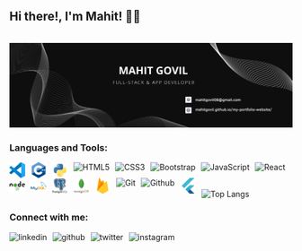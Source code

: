 ## Hi there!, I'm Mahit! 👋🏻

<br>
<img src="https://github.com/mahitgovil/mahitgovil/blob/main/Assets/cover1.png" alt="Me">
<br>

### Languages and Tools:

<div>
<img align="left" style="padding-right:10px;" src="https://github.com/devicons/devicon/blob/v2.16.0/icons/vscode/vscode-original.svg" alt="vs-code" height="28px" /> 
<img align="left" style="padding-right:10px;;" src="https://github.com/devicons/devicon/blob/v2.16.0/icons/cplusplus/cplusplus-original.svg" alt="C++" height="28px" /> 
<img align="left" style="padding-right:10px;" src="https://github.com/devicons/devicon/blob/v2.16.0/icons/python/python-original.svg" alt="Python" height="28px" /> 
<img align="left" style="padding-right:10px;" src="https://profilinator.rishav.dev/skills-assets/html5-original-wordmark.svg" alt="HTML5" height="28px" />
<img align="left" style="padding-right:10px;" src="https://profilinator.rishav.dev/skills-assets/css3-original-wordmark.svg" alt="CSS3" height="28px" /> 
<img align="left" style="padding-right:10px;" src="https://profilinator.rishav.dev/skills-assets/bootstrap-plain.svg" alt="Bootstrap" height="28px" />
<img align="left" style="padding-right:10px;" src="https://profilinator.rishav.dev/skills-assets/javascript-original.svg" alt="JavaScript" height="28px" />  
<img align="left" style="padding-right:10px;" src="https://profilinator.rishav.dev/skills-assets/react-original-wordmark.svg" alt="React" height="28px" />
<img align="left" style="padding-right:10px;" src="https://github.com/devicons/devicon/blob/v2.16.0/icons/nodejs/nodejs-original-wordmark.svg" alt="Node.js" height="28px" />
<img align="left" style="padding-right:10px;" src="https://github.com/devicons/devicon/blob/v2.16.0/icons/mysql/mysql-original-wordmark.svg" alt="MySQL" height="28px" />
<img align="left" style="padding-right:10px;" src="https://github.com/devicons/devicon/blob/v2.16.0/icons/postgresql/postgresql-original-wordmark.svg" alt="PostgreSQL" height="28px" />
<img align="left" style="padding-right:10px;" src="https://github.com/devicons/devicon/blob/v2.16.0/icons/mongodb/mongodb-original-wordmark.svg" alt="MongoDB" height="28px" />
<img align="left" style="padding-right:10px;" src="https://github.com/devicons/devicon/blob/v2.16.0/icons/firebase/firebase-original.svg" alt="Firebase" height="28px" />
<img align="left" style="padding-right:10px;" src="https://profilinator.rishav.dev/skills-assets/git-scm-icon.svg" alt="Git" height="28px" />  
<img align="left" style="padding-right:10px;" src="https://github.com/FortAwesome/Font-Awesome/blob/6.x/svgs/brands/github.svg" alt="Github" height="28px" /> 
<img align="left" style="padding-right:10px;" src="https://github.com/devicons/devicon/blob/v2.16.0/icons/flutter/flutter-original.svg" alt="Flutter" height="28px" /></div>

<br>
<br>

![Top Langs](https://github-readme-stats.vercel.app/api/top-langs/?username=mahitgovil&layout=compact)
<br>

### Connect with me:

<div>
<a href="https://www.linkedin.com/in/mahitgovil/" target="_blank">
<img align="left" height="28px" src="https://github.com/FortAwesome/Font-Awesome/blob/6.x/svgs/brands/linkedin.svg" alt=linkedin style="padding-right:10px;" />
</a>  
<a href="https://github.com/mahitgovil/" target="_blank">
<img align="left" height="28px" src="https://github.com/FortAwesome/Font-Awesome/blob/6.x/svgs/brands/github.svg" alt=github style="padding-right:10px;" />
</a>
<a href="https://twitter.com/GovilMahit" target="_blank">
<img align="left" height="28px" src="https://github.com/FortAwesome/Font-Awesome/blob/6.x/svgs/brands/twitter.svg" alt=twitter style="padding-right:10px;" />
</a>
<a href="https://instagram.com/" target="_blank">
<img align="left" height="28px" src="https://github.com/FortAwesome/Font-Awesome/blob/6.x/svgs/brands/instagram.svg" alt=instagram style="padding-right:10px;" />
</a>
</div>

<!-- <br/>
📈 my github stats
<br/>
![Mahit's GitHub stats](https://github-readme-stats.vercel.app/api?username=mahitgovil&show_icons=true&theme=dark) -->

<!--
Here are some ideas to get you started:

- 🔭 I’m currently working on ...
- 🌱 I’m currently learning ...
- 👯 I’m looking to collaborate on ...
- 🤔 I’m looking for help with ...
- 💬 Ask me about ...
- 📫 How to reach me: ...
- ⚡ Fun fact: ...
  -->
